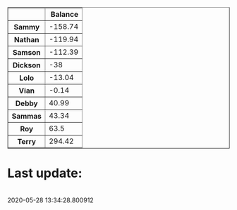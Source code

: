 <table border="1" class="dataframe">
  <thead>
    <tr style="text-align: right;">
      <th></th>
      <th>Balance</th>
    </tr>
  </thead>
  <tbody>
    <tr>
      <th>Sammy</th>
      <td>-158.74</td>
    </tr>
    <tr>
      <th>Nathan</th>
      <td>-119.94</td>
    </tr>
    <tr>
      <th>Samson</th>
      <td>-112.39</td>
    </tr>
    <tr>
      <th>Dickson</th>
      <td>-38</td>
    </tr>
    <tr>
      <th>Lolo</th>
      <td>-13.04</td>
    </tr>
    <tr>
      <th>Vian</th>
      <td>-0.14</td>
    </tr>
    <tr>
      <th>Debby</th>
      <td>40.99</td>
    </tr>
    <tr>
      <th>Sammas</th>
      <td>43.34</td>
    </tr>
    <tr>
      <th>Roy</th>
      <td>63.5</td>
    </tr>
    <tr>
      <th>Terry</th>
      <td>294.42</td>
    </tr>
  </tbody>
</table><H1>Last update:</h1><br>2020-05-28 13:34:28.800912